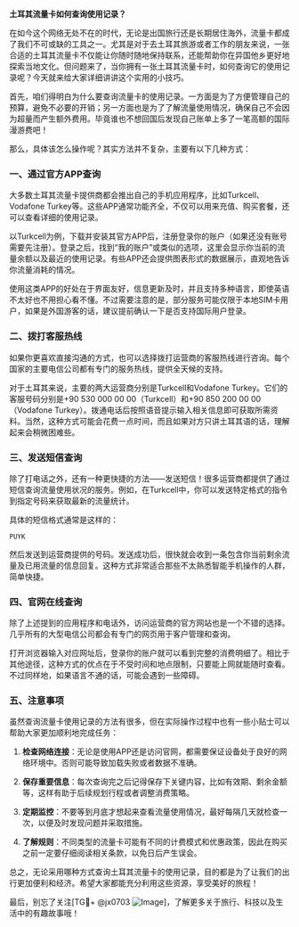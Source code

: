 **土耳其流量卡如何查询使用记录？**

在如今这个网络无处不在的时代，无论是出国旅行还是长期居住海外，流量卡都成了我们不可或缺的工具之一。尤其是对于去土耳其旅游或者工作的朋友来说，一张合适的土耳其流量卡不仅能让你随时随地保持联系，还能帮助你在异国他乡更好地探索当地文化。但问题来了，当你拥有一张土耳其流量卡时，如何查询它的使用记录呢？今天就来给大家详细讲讲这个实用的小技巧。

首先，咱们得明白为什么要查询流量卡的使用记录。一方面是为了方便管理自己的预算，避免不必要的开销；另一方面也是为了了解流量使用情况，确保自己不会因为超量而产生额外费用。毕竟谁也不想回国后发现自己账单上多了一笔高额的国际漫游费吧！

那么，具体该怎么操作呢？其实方法并不复杂，主要有以下几种方式：

### 一、通过官方APP查询

大多数土耳其流量卡提供商都会推出自己的手机应用程序，比如Turkcell、Vodafone Turkey等。这些APP通常功能齐全，不仅可以用来充值、购买套餐，还可以查看详细的使用记录。

以Turkcell为例，下载并安装其官方APP后，注册登录你的账户（如果还没有账号需要先注册）。登录之后，找到“我的账户”或类似的选项，这里会显示你当前的流量余额以及最近的使用记录。有些APP还会提供图表形式的数据展示，直观地告诉你流量消耗的情况。

使用这类APP的好处在于界面友好，信息更新及时，并且支持多种语言，即使英语不太好也不用担心看不懂。不过需要注意的是，部分服务可能仅限于本地SIM卡用户，如果是外国游客的话，建议提前确认一下是否支持国际用户登录。

### 二、拨打客服热线

如果你更喜欢直接沟通的方式，也可以选择拨打运营商的客服热线进行咨询。每个国家的主要电信公司都有专门的服务热线，提供全天候的支持。

对于土耳其来说，主要的两大运营商分别是Turkcell和Vodafone Turkey。它们的客服号码分别是+90 530 000 00 00（Turkcell）和+90 850 200 00 00（Vodafone Turkey）。拨通电话后按照语音提示输入相关信息即可获取所需资料。当然，这种方式可能会花费一点时间，而且如果对方只讲土耳其语的话，理解起来会稍微困难些。

### 三、发送短信查询

除了打电话之外，还有一种更快捷的方法——发送短信！很多运营商都提供了通过短信查询流量使用状况的服务。例如，在Turkcell中，你可以发送特定格式的指令到指定号码来获取最新的流量统计。

具体的短信格式通常是这样的：
```
PUYK
```
然后发送到运营商提供的号码。发送成功后，很快就会收到一条包含你当前剩余流量及已用流量的信息回复。这种方式非常适合那些不太熟悉智能手机操作的人群，简单快捷。

### 四、官网在线查询

除了上述提到的应用程序和电话外，访问运营商的官方网站也是一个不错的选择。几乎所有的大型电信公司都会有专门的网页用于客户管理和查询。

打开浏览器输入对应网址后，登录你的账户就可以看到完整的消费明细了。相比于其他途径，这种方式的优点在于不受时间和地点限制，只要能上网就能随时查看。不过同样地，如果语言不通的话，可能会遇到一些障碍。

### 五、注意事项

虽然查询流量卡使用记录的方法有很多，但在实际操作过程中也有一些小贴士可以帮助大家更加顺利地完成任务：

1. **检查网络连接**：无论是使用APP还是访问官网，都需要保证设备处于良好的网络环境中。否则可能导致加载失败或者数据不准确。
   
2. **保存重要信息**：每次查询完之后记得保存下关键内容，比如有效期、剩余金额等，这样有助于后续规划行程或者调整消费策略。
   
3. **定期监控**：不要等到月底才想起来查看流量使用情况，最好每隔几天就检查一次，以便及时发现问题并采取措施。

4. **了解规则**：不同类型的流量卡可能有不同的计费模式和优惠政策，因此在购买之前一定要仔细阅读相关条款，以免日后产生误会。

总之，无论采用哪种方式查询土耳其流量卡的使用记录，目的都是为了让我们的出行更加便利和经济。希望大家都能充分利用这些资源，享受美好的旅程！

最后，别忘了关注[TG💪+ @jx0703 ![Image](https://github.com/user-attachments/assets/dbca1d08-cadb-493c-b0ec-ad6f7a83f270)]，了解更多关于旅行、科技以及生活中的有趣故事哦！